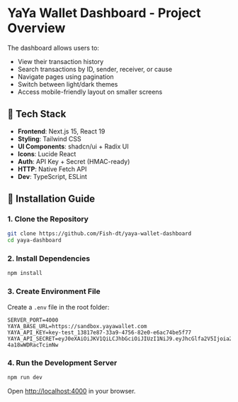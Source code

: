 # YaYa Wallet Dashboard - Project Overview


The dashboard allows users to:

- View their transaction history
- Search transactions by ID, sender, receiver, or cause
- Navigate pages using pagination
- Switch between light/dark themes
- Access mobile-friendly layout on smaller screens

## 🚀 Tech Stack

- **Frontend**: Next.js 15, React 19
- **Styling**: Tailwind CSS
- **UI Components**: shadcn/ui + Radix UI
- **Icons**: Lucide React
- **Auth**: API Key + Secret (HMAC-ready)
- **HTTP**: Native Fetch API
- **Dev**: TypeScript, ESLint
  
## 🚀 Installation Guide

### 1. Clone the Repository
```bash
git clone https://github.com/Fish-dt/yaya-wallet-dashboard
cd yaya-dashboard
```

### 2. Install Dependencies
```bash
npm install
```

### 3. Create Environment File
Create a `.env` file in the root folder:
```env
SERVER_PORT=4000
YAYA_BASE_URL=https://sandbox.yayawallet.com
YAYA_API_KEY=key-test_13817e87-33a9-4756-82e0-e6ac74be5f77
YAYA_API_SECRET=eyJ0eXAiOiJKV1QiLCJhbGciOiJIUzI1NiJ9.eyJhcGlfa2V5Ijoia2V5LXRlc3RfMTM4MTdlODctMzNhOS00NzU2LTgyZTAtZTZhYzc0YmU1Zjc3Iiwic2VjcmV0IjoiY2E5ZjJhMGM5ZGI1ZmRjZWUxMTlhNjNiMzNkMzVlMWQ4YTVkNGZiYyJ9.HesEEFWkY55B8JhxSJT4VPJTXZ-4a18wWDRacTcimNw
```


### 4. Run the Development Server
```bash
npm run dev
```

Open [http://localhost:4000](http://localhost:4000) in your browser.
